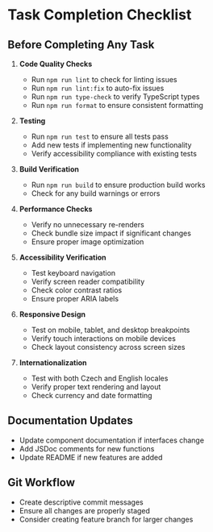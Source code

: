 # Task Completion Checklist

## Before Completing Any Task
1. **Code Quality Checks**
   - Run `npm run lint` to check for linting issues
   - Run `npm run lint:fix` to auto-fix issues
   - Run `npm run type-check` to verify TypeScript types
   - Run `npm run format` to ensure consistent formatting

2. **Testing**
   - Run `npm run test` to ensure all tests pass
   - Add new tests if implementing new functionality
   - Verify accessibility compliance with existing tests

3. **Build Verification**
   - Run `npm run build` to ensure production build works
   - Check for any build warnings or errors

4. **Performance Checks**
   - Verify no unnecessary re-renders
   - Check bundle size impact if significant changes
   - Ensure proper image optimization

5. **Accessibility Verification**
   - Test keyboard navigation
   - Verify screen reader compatibility
   - Check color contrast ratios
   - Ensure proper ARIA labels

6. **Responsive Design**
   - Test on mobile, tablet, and desktop breakpoints
   - Verify touch interactions on mobile devices
   - Check layout consistency across screen sizes

7. **Internationalization**
   - Test with both Czech and English locales
   - Verify proper text rendering and layout
   - Check currency and date formatting

## Documentation Updates
- Update component documentation if interfaces change
- Add JSDoc comments for new functions
- Update README if new features are added

## Git Workflow
- Create descriptive commit messages
- Ensure all changes are properly staged
- Consider creating feature branch for larger changes